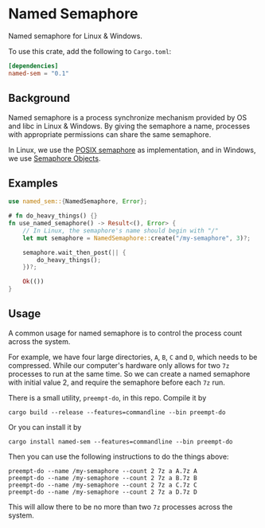 # Named Semaphore

Named semaphore for Linux & Windows.

To use this crate, add the following to `Cargo.toml`:

```toml
[dependencies]
named-sem = "0.1"
```

## Background

Named semaphore is a process synchronize mechanism provided by OS and libc in Linux & Windows. By giving the semaphore a name, processes with appropriate permissions can share the same semaphore.

In Linux, we use the [POSIX semaphore](https://www.man7.org/linux/man-pages/man7/sem_overview.7.html) as implementation, and in Windows, we use [Semaphore Objects](https://learn.microsoft.com/en-us/windows/win32/sync/using-semaphore-objects).

## Examples

```rust
use named_sem::{NamedSemaphore, Error};

# fn do_heavy_things() {}
fn use_named_semaphore() -> Result<(), Error> {
    // In Linux, the semaphore's name should begin with "/"
    let mut semaphore = NamedSemaphore::create("/my-semaphore", 3)?;

    semaphore.wait_then_post(|| {
        do_heavy_things();
    })?;

    Ok(())
}
```

## Usage

A common usage for named semaphore is to control the process count across the system.

For example, we have four large directories, `A`, `B`, `C` and `D`, which needs to be compressed. While our computer's hardware only allows for two `7z` processes to run at the same time. So we can create a named semaphore with initial value 2, and require the semaphore before each `7z` run.

There is a small utility, `preempt-do`, in this repo. Compile it by

```shell
cargo build --release --features=commandline --bin preempt-do
```

Or you can install it by

```shell
cargo install named-sem --features=commandline --bin preempt-do
```

Then you can use the following instructions to do the things above:

```shell
preempt-do --name /my-semaphore --count 2 7z a A.7z A
preempt-do --name /my-semaphore --count 2 7z a B.7z B
preempt-do --name /my-semaphore --count 2 7z a C.7z C
preempt-do --name /my-semaphore --count 2 7z a D.7z D
```

This will allow there to be no more than two `7z` processes across the system.
